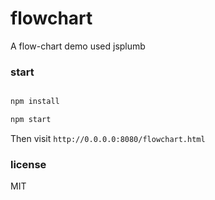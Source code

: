 # flowchart
A flow-chart demo used jsplumb

### start

```bash

npm install

npm start

```
Then visit `http://0.0.0.0:8080/flowchart.html`

### license

MIT
